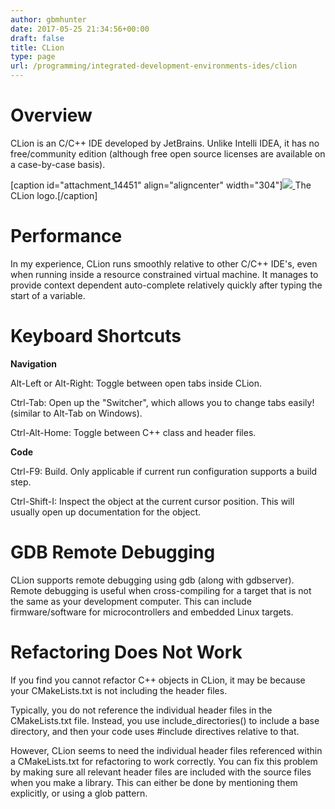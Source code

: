 ```yaml
---
author: gbmhunter
date: 2017-05-25 21:34:56+00:00
draft: false
title: CLion
type: page
url: /programming/integrated-development-environments-ides/clion
---
```


# Overview




CLion is an C/C++ IDE developed by JetBrains. Unlike Intelli IDEA, it has no free/community edition (although free open source licenses are available on a case-by-case basis).



[caption id="attachment_14451" align="aligncenter" width="304"][![](/images/2017/05/clion-logo.png)
](/images/2017/05/clion-logo.png) The CLion logo.[/caption]



# Performance




In my experience, CLion runs smoothly relative to other C/C++ IDE's, even when running inside a resource constrained virtual machine. It manages to provide context dependent auto-complete relatively quickly after typing the start of a variable.




# Keyboard Shortcuts




**Navigation**




Alt-Left or Alt-Right: Toggle between open tabs inside CLion.




Ctrl-Tab: Open up the "Switcher", which allows you to change tabs easily! (similar to Alt-Tab on Windows).




Ctrl-Alt-Home: Toggle between C++ class and header files.




**Code**




Ctrl-F9: Build. Only applicable if current run configuration supports a build step.




Ctrl-Shift-I: Inspect the object at the current cursor position. This will usually open up documentation for the object.




# GDB Remote Debugging




CLion supports remote debugging using gdb (along with gdbserver). Remote debugging is useful when cross-compiling for a target that is not the same as your development computer. This can include firmware/software for microcontrollers and embedded Linux targets.




# Refactoring Does Not Work




If you find you cannot refactor C++ objects in CLion, it may be because your CMakeLists.txt is not including the header files.




Typically, you do not reference the individual header files in the CMakeLists.txt file. Instead, you use include_directories() to include a base directory, and then your code uses #include directives relative to that.




However, CLion seems to need the individual header files referenced within a CMakeLists.txt for refactoring to work correctly. You can fix this problem by making sure all relevant header files are included with the source files when you make a library. This can either be done by mentioning them explicitly, or using a glob pattern.



